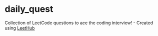 # daily_quest
Collection of LeetCode questions to ace the coding interview! - Created using [LeetHub](https://github.com/QasimWani/LeetHub)
